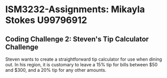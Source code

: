 # ISM3232-Assignments: Mikayla Stokes U99796912
## Coding Challenge 2: Steven's Tip Calculator Challenge
Steven wants to create a straightforward tip calculator for use when dining out. In his region, it is customary to leave a 15% tip for bills between $50 and $300, and a 20% tip for any other amounts.
